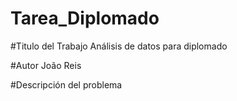 # Tarea_Diplomado

#Titulo del Trabajo
Análisis de datos para diplomado


#Autor
João Reis



#Descripción del problema


